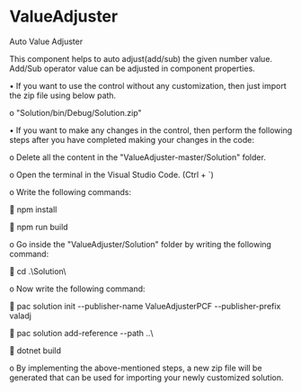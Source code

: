 # ValueAdjuster

Auto Value Adjuster

This component helps to auto adjust(add/sub) the given number value. Add/Sub operator value can be adjusted in component properties.


• If you want to use the control without any customization, then just import the zip file using below path.

o "Solution/bin/Debug/Solution.zip"

• If you want to make any changes in the control, then perform the following steps after you have completed making your changes in the code:

o Delete all the content in the "ValueAdjuster-master/Solution" folder.

o Open the terminal in the Visual Studio Code. (Ctrl + `)

o Write the following commands:

 npm install

 npm run build

o Go inside the "ValueAdjuster/Solution" folder by writing the following command:

 cd .\Solution\

o Now write the following command:

 pac solution init --publisher-name ValueAdjusterPCF --publisher-prefix valadj

 pac solution add-reference --path ..\

 dotnet build

o By implementing the above-mentioned steps, a new zip file will be generated that can be used for importing your newly customized solution.
